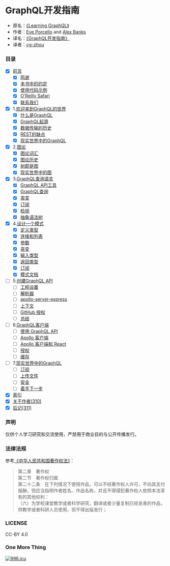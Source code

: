 # GraphQL开发指南

* 原名：[《Learning GraphQL》](http://shop.oreilly.com/product/0636920137269.do)  
* 作者：[Eve Porcello](https://www.oreilly.com/pub/au/6914) and [Alex Banks](https://www.oreilly.com/pub/au/6913)  
* 译名：[《GraphQL开发指南》](https://book.douban.com/subject/30301515/)  
* 译者：[cg-zhou](http://www.cg-zhou.top)

### 目录
- [x] [前言](/ch00_Preface_01.md)
  - [x] [鸣谢](/ch00_Preface_01.md)
  - [x] [本书中的约定](/ch00_Preface_02.md)
  - [x] [使用代码示例](/ch00_Preface_03.md)
  - [x] [O’Reilly Safari](/ch00_Preface_04.md)
  - [x] [联系我们](/ch00_Preface_05.md)
- [x] 1.[欢迎来到GraphQL的世界](/ch01_00.md)
  - [x] [什么是GraphQL](/ch01_01.md)
  - [x] [GraphQL起源](/ch01_02.md)
  - [x] [数据传输的历史](/ch01_03.md)
  - [x] [REST的缺点](/ch01_04.md)
  - [x] [现实世界中的GraphQL](/ch01_05.md)
- [x] 2.[图论](/ch02_00.md)
  - [x] [图论词汇](/ch02_01.md)
  - [x] [图论历史](/ch02_02.md)
  - [x] [树即是图](/ch02_03.md)
  - [x] [现实世界中的图](/ch02_04.md)
- [x] 3.[GraphQL查询语言](/ch03_00.md)
  - [x] [GraphQL API工具](/ch03_01.md)
  - [x] [GraphQL查询](/ch03_02.md)
  - [x] [突变](/ch03_03.md)
  - [x] [订阅](/ch03_04.md)
  - [x] [检视](/ch03_05.md)
  - [x] [抽象语法树](/ch03_06.md)
- [x] 4.[设计一个模式](/ch04_00.md)
  - [x] [定义类型](/ch04_01.md)
  - [x] [连接和列表](/ch04_02.md)
  - [x] [参数](/ch04_03.md)
  - [x] [突变](/ch04_04.md)
  - [x] [输入类型](/ch04_05.md)
  - [x] [返回类型](/ch04_06.md)
  - [x] [订阅](/ch04_07.md)
  - [x] [模式文档](/ch04_08.md)
- [ ] 5.[创建GraphQL API](/ch05_00.md)
  - [ ] [工程设置](/ch05_01.md)
  - [ ] [解析器](/ch05_02.md)
  - [ ] [apollo-server-express](/ch05_03.md)
  - [ ] [上下文](/ch05_04.md)
  - [ ] [GitHub 授权](/ch05_05.md)
  - [ ] [总结](/ch05_06.md)
- [ ] 6.[GraphQL客户端](/ch06_00.md)
  - [ ] [使用 GraphQL API](/ch06_01.md)
  - [ ] [Apollo 客户端](/ch06_02.md)
  - [ ] [Apollo 客户端和 React](/ch06_03.md)
  - [ ] [授权](/ch06_04.md)
  - [ ] [缓存](/ch06_05.md)
- [ ] 7.[现实世界中的GraphQL](/ch07_00.md)
  - [ ] [订阅](/ch07_01.md)
  - [ ] [上传文件](/ch07_02.md)
  - [ ] [安全](/ch07_03.md)
  - [ ] [着手下一步](/ch07_04.md)
- [x] [索引](/ch08_Index.md)
- [x] [关于作者(310)](/ch09_AboutTheAuthors.md)
- [x] [后记(311)](/ch10_Colophon.md)

### 声明
仅供个人学习研究和交流使用，严禁用于商业目的与公开传播发行。

### 法律法规
参考[《中华人民共和国著作权法》](http://www.ncac.gov.cn/chinacopyright/contents/479/17542.html)：
> 第二章　著作权  
> 第二节　著作权归属  
> 第二十二条　在下列情况下使用作品，可以不经著作权人许可，不向其支付报酬，但应当指明作者姓名、作品名称，并且不得侵犯著作权人依照本法享有的其他权利：  
> （六）为学校课堂教学或者科学研究，翻译或者少量复制已经发表的作品，供教学或者科研人员使用，但不得出版发行；

### LICENSE
CC-BY 4.0

### One More Thing
[![996.icu](https://img.shields.io/badge/link-996.icu-red.svg)](https://996.icu)

